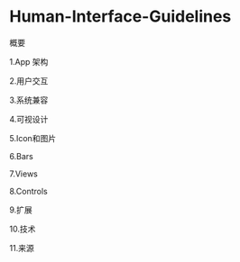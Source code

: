 # Human-Interface-Guidelines

概要

1.App 架构

2.用户交互

3.系统兼容

4.可视设计

5.Icon和图片

6.Bars

7.Views

8.Controls

9.扩展

10.技术

11.来源
